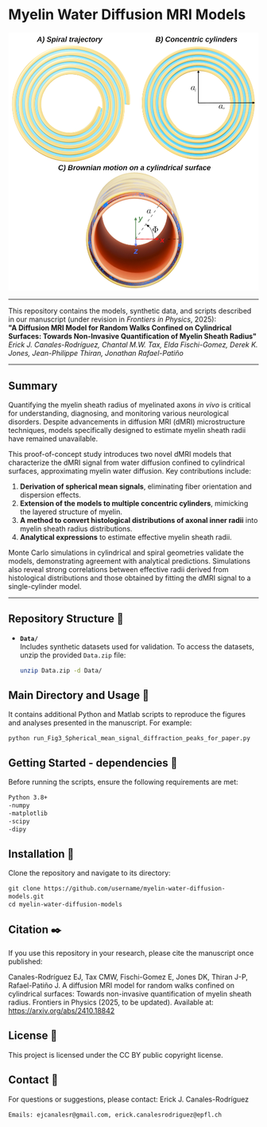 # Myelin Water Diffusion MRI Models

<img src="Figure1.jpg" width="600">

---

This repository contains the models, synthetic data, and scripts described in our manuscript (under revision in *Frontiers in Physics*, 2025):  
**"A Diffusion MRI Model for Random Walks Confined on Cylindrical Surfaces: Towards Non-Invasive Quantification of Myelin Sheath Radius"**  
*Erick J. Canales-Rodríguez, Chantal M.W. Tax, Elda Fischi-Gomez, Derek K. Jones, Jean-Philippe Thiran, Jonathan Rafael-Patiño*

---

## Summary

Quantifying the myelin sheath radius of myelinated axons *in vivo* is critical for understanding, diagnosing, and monitoring various neurological disorders. Despite advancements in diffusion MRI (dMRI) microstructure techniques, models specifically designed to estimate myelin sheath radii have remained unavailable.  

This proof-of-concept study introduces two novel dMRI models that characterize the dMRI signal from water diffusion confined to cylindrical surfaces, approximating myelin water diffusion. Key contributions include:  

1. **Derivation of spherical mean signals**, eliminating fiber orientation and dispersion effects.  
2. **Extension of the models to multiple concentric cylinders**, mimicking the layered structure of myelin.  
3. **A method to convert histological distributions of axonal inner radii** into myelin sheath radius distributions.  
4. **Analytical expressions** to estimate effective myelin sheath radii.  

Monte Carlo simulations in cylindrical and spiral geometries validate the models, demonstrating agreement with analytical predictions. Simulations also reveal strong correlations between effective radii derived from histological distributions and those obtained by fitting the dMRI signal to a single-cylinder model.  

---

## Repository Structure 📖

- **`Data/`**  
  Includes synthetic datasets used for validation. To access the datasets, unzip the provided `Data.zip` file:  
  ```bash
  unzip Data.zip -d Data/
  
## Main Directory and Usage 🚀
It contains additional Python and Matlab scripts to reproduce the figures and analyses presented in the manuscript. For example:

    python run_Fig3_Spherical_mean_signal_diffraction_peaks_for_paper.py
    

## Getting Started - dependencies 🔧
Before running the scripts, ensure the following requirements are met:
```
Python 3.8+
-numpy
-matplotlib
-scipy
-dipy
```
## Installation 🎁
Clone the repository and navigate to its directory:

    git clone https://github.com/username/myelin-water-diffusion-models.git
    cd myelin-water-diffusion-models

## Citation ✒️
If you use this repository in your research, please cite the manuscript once published:

Canales-Rodríguez EJ, Tax CMW, Fischi-Gomez E, Jones DK, Thiran J-P, Rafael-Patiño J.
A diffusion MRI model for random walks confined on cylindrical surfaces: Towards non-invasive quantification of myelin sheath radius.
Frontiers in Physics (2025, to be updated).
Available at: https://arxiv.org/abs/2410.18842

## License 📄
This project is licensed under the CC BY public copyright license.

## Contact 📧
For questions or suggestions, please contact: Erick J. Canales-Rodríguez

    Emails: ejcanalesr@gmail.com, erick.canalesrodriguez@epfl.ch
